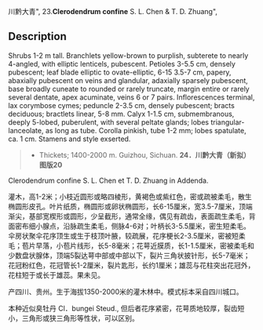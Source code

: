 川黔大青",
23.**Clerodendrum confine** S. L. Chen & T. D. Zhuang",

## Description
Shrubs 1-2 m tall. Branchlets yellow-brown to purplish, subterete to nearly 4-angled, with elliptic lenticels, pubescent. Petioles 3-5.5 cm, densely pubescent; leaf blade elliptic to ovate-elliptic, 6-15  3.5-7 cm, papery, abaxially pubescent on veins and glandular, adaxially sparsely pubescent, base broadly cuneate to rounded or rarely truncate, margin entire or rarely several dentate, apex acuminate, veins 6 or 7 pairs. Inflorescences terminal, lax corymbose cymes; peduncle 2-3.5 cm, densely pubescent; bracts deciduous; bractlets linear, 5-8 mm. Calyx 1-1.5 cm, submembranous, deeply 5-lobed, puberulent, with several peltate glands; lobes triangular-lanceolate, as long as tube. Corolla pinkish, tube 1-2 mm; lobes spatulate, ca. 1 cm. Stamens and style exserted.

> * Thickets; 1400-2000 m. Guizhou, Sichuan.
**24．川黔大青（新拟）图版20**

Clerodendrum confine S. L. Chen et T. D. Zhuang in Addenda.

灌木，高1-2米；小枝近圆形或略四棱形，黄褐色或紫红色，密或疏被柔毛，散生椭圆形皮孔。叶片纸质，椭圆形或卵状椭圆形，长6-15厘米，宽3.5-7厘米，顶端渐尖，基部宽楔形或圆形，少呈截形，通常全缘，偶见有疏齿，表面疏生柔毛，背面密布细小腺点，沿脉疏生柔毛，侧脉4-6对；叶柄长3-5.5厘米，密生短柔毛。伞房状聚伞花序顶生或生于枝顶叶腋，较疏展，花序梗长2-3.5厘米，密被短柔毛；苞片早落，小苞片线形，长5-8毫米；花萼近膜质，长1-1.5厘米，密被柔毛和少数盘状腺体，顶端5裂达萼中部或中部以下，裂片三角状披针形，长5-7毫米；花冠粉红色，花冠管长1-2厘米，裂片匙形，长约1厘米；雄蕊与花柱突出花冠外，花柱短于或长于雄蕊。果未见。

产四川、贵州。生于海拔1350-2000米的灌木林中。模式标本采自四川城口。

本种近似臭牡丹 Cl．bungei Steud., 但后者花序紧密，花萼质地较厚，裂齿短小，三角形或狭三角形等性状，可以区别。
